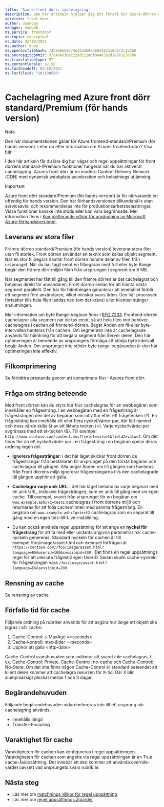 ```yaml
---
title: 'Azure-front dörr: cachelagring'
description: Den här artikeln hjälper dig att förstå hur Azure-dörren är standard/Premium med regler för routning som har aktiverat cachelagring.
services: front-door
author: duongau
manager: KumudD
ms.service: frontdoor
ms.topic: conceptual
ms.date: 02/18/2021
ms.author: duau
ms.openlocfilehash: 73b2e8e59774e12ddb9aa684382510d1f2c151b8
ms.sourcegitcommit: 97c48e630ec22edc12a0f8e4e592d1676323d7b0
ms.translationtype: MT
ms.contentlocale: sv-SE
ms.lasthandoff: 02/18/2021
ms.locfileid: "101100556"
---
```

# <a name="caching-with-azure-front-door-standardpremium-preview"></a>Cachelagring med Azure front dörr standard/Premium (för hands version)

> [!Note]
> Den här dokumentationen gäller för Azure frontend-standard/Premium (för hands version). Letar du efter information om Azures frontend-dörr? Visa [här](../front-door-overview.md).

I den här artikeln får du lära dig hur vägar och regel uppsättningar för front dörrens standard-/Premium funktioner fungerar när du har aktiverat cachelagring. Azures front dörr är en modern Content Delivery Network (CDN) med dynamisk webbplats acceleration och belastnings utjämning.

> [!IMPORTANT]
> Azure front dörr standard/Premium (för hands version) är för närvarande en offentlig för hands version.
> Den här förhandsversionen tillhandahålls utan serviceavtal och rekommenderas inte för produktionsarbetsbelastningar. Vissa funktioner kanske inte stöds eller kan vara begränsade.
> Mer information finns i [Kompletterande villkor för användning av Microsoft Azure-förhandsversioner](https://azure.microsoft.com/support/legal/preview-supplemental-terms/).

## <a name="delivery-of-large-files"></a>Leverans av stora filer

Främre dörren standard/Premium (för hands version) levererar stora filer utan fil storlek. Front dörren använder en teknik som kallas objekt segment. När en stor fil begärs hämtar front dörren mindre delar av filen från ursprunget. När du har tagit emot en filbegäran med full eller byte Range begär den främre dörr miljön filen från ursprungen i segment om 8 MB.

När segmentet har fått till gång till den främre dörren är det cachelagrat och betjänas direkt för användaren. Front dörren sedan för att hämta nästa segment parallellt. Den här för hämtningen garanterar att innehållet förblir ett segment före användaren, vilket minskar svars tiden. Den här processen fortsätter tills hela filen laddas ned (om det krävs) eller klienten stänger anslutningen.

Mer information om byte Range-begäran finns i [RFC 7233](https://web.archive.org/web/20171009165003/http://www.rfc-base.org/rfc-7233.html).
Frontend-dörren cachelagrar alla segment när de tas emot, så att hela filen inte behöver cachelagras i cachen på frontend-dörren. Begär Anden om fil-eller byte-intervallen hanteras från cachen. Om segmenten inte är cachelagrade används för hämtning för att begära segment från Server delen. Den här optimeringen är beroende av ursprungets förmåga att stödja byte intervall begär Anden. Om ursprunget inte stöder byte range-begäranden är den här optimeringen inte effektiv.

## <a name="file-compression"></a>Filkomprimering

Se förbättra prestanda genom att komprimera filer i Azures front dörr.

## <a name="query-string-behavior"></a>Fråga om sträng beteende

Med front dörren kan du styra hur filer cachelagras för en webbegäran som innehåller en frågesträng. I en webbegäran med en frågesträng är frågesträngen den del av begäran som inträffar efter ett frågetecken (?). En frågesträng kan innehålla ett eller flera nyckel/värde-par, där fält namnet och dess värde skiljs åt av ett likhets tecken (=). Varje nyckel/värde-par avgränsas med ett et-tecken (&). Till exempel `http://www.contoso.com/content.mov?field1=value1&field2=value2`. Om det finns fler än ett nyckel/värde-par i en frågesträng i en begäran spelar deras ordning ingen roll.

* **Ignorera frågesträngar**: i det här läget skickar front dörren de frågesträngar från beställaren till ursprunget på den första begäran och cachelagrar till gången. Alla begär Anden om till gången som hanteras från Front dörrens miljö ignorerar frågesträngarna tills den cachelagrade till gången upphör att gälla.

* **Cachelagra varje unik URL**: i det här läget behandlas varje begäran med en unik URL, inklusive frågesträngen, som en unik till gång med sin egen cache. Till exempel, svaret från ursprunget för en begäran om `www.example.ashx?q=test1` cachelagras i front dörrens miljö och returneras för att följa cacheminnen med samma frågesträng. En begäran om `www.example.ashx?q=test2` cachelagras som en separat till gång med en egen tids-till-Live-inställning.
* Du kan också använda regel uppsättning för att ange en **nyckel för frågesträng** för att ta med eller undanta angivna parametrar när cache-nyckeln genereras. Standard nyckeln för cachen är till exempel:/foo/image/asset.html och exempel förfrågan är `https://contoso.com//foo/image/asset.html?language=EN&userid=100&sessionid=200` . Det finns en regel uppsättnings regel för att utesluta frågesträngen UserID. Sedan skulle cache-nyckeln för frågesträngen vara `/foo/image/asset.html?language=EN&sessionid=200` .

## <a name="cache-purge"></a>Rensning av cache

Se rensning av cache.

## <a name="cache-expiration"></a>Förfallo tid för cache
Följande ordning på rubriker används för att avgöra hur länge ett objekt ska lagras i vår cache:</br>
1. Cache-Control: s-MaxAge =\<seconds>
2. Cache-kontroll: max-ålder =\<seconds>
3. Upphör att gälla \<http-date>

Cache-Control svarshuvuden som indikerar att svaret inte cachelagras, t. ex. Cache-Control: Private, Cache-Control: no-cache och Cache-Control: No-Store.  Om det inte finns någon Cache-Control är standard beteendet att klient delen kommer att cachelagra resursen för X-tid. Där X blir slumpmässigt plockat mellan 1 och 3 dagar.

## <a name="request-headers"></a>Begärandehuvuden

Följande begärandehuvuden vidarebefordras inte till ett ursprung när cachelagring används.
* Innehålls längd
* Transfer-Encoding

## <a name="cache-duration"></a>Varaktighet för cache

Varaktigheten för cachen kan konfigureras i regel uppsättningen. Varaktigheten för cachen som angetts via regel uppsättningen är en True cache-åsidosättning. Det innebär att den kommer att använda override-värdet oavsett vad ursprungets svars rubrik är.

## <a name="next-steps"></a>Nästa steg

* Läs mer om [matchnings villkor för regel uppsättning](concept-rule-set-match-conditions.md)
* Läs mer om [regel uppsättnings åtgärder](concept-rule-set-actions.md)